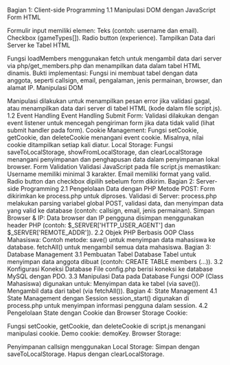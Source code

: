 Bagian 1: Client-side Programming
1.1 Manipulasi DOM dengan JavaScript
Form HTML

Formulir input memiliki elemen:
Teks (contoh: username dan email).
Checkbox (gameTypes[]).
Radio button (experience).
Tampilkan Data dari Server ke Tabel HTML

Fungsi loadMembers menggunakan fetch untuk mengambil data dari server via php/get_members.php dan menampilkan data dalam tabel HTML dinamis.
Bukti implementasi: Fungsi ini membuat tabel dengan data anggota, seperti callsign, email, pengalaman, jenis permainan, browser, dan alamat IP.
Manipulasi DOM

Manipulasi dilakukan untuk menampilkan pesan error jika validasi gagal, atau menampilkan data dari server di tabel HTML (kode dalam file script.js).
1.2 Event Handling
Event Handling
Submit Form: Validasi dilakukan dengan event listener untuk mencegah pengiriman form jika data tidak valid (lihat submit handler pada form).
Cookie Management: Fungsi setCookie, getCookie, dan deleteCookie menangani event cookie. Misalnya, nilai cookie ditampilkan setiap kali diatur.
Local Storage: Fungsi saveToLocalStorage, showFromLocalStorage, dan clearLocalStorage menangani penyimpanan dan penghapusan data dalam penyimpanan lokal browser.
Form Validation
Validasi JavaScript pada file script.js memastikan:
Username memiliki minimal 3 karakter.
Email memiliki format yang valid.
Radio button dan checkbox dipilih sebelum form dikirim.
Bagian 2: Server-side Programming
2.1 Pengelolaan Data dengan PHP
Metode POST: Form dikirimkan ke process.php untuk diproses.
Validasi di Server:
process.php melakukan parsing variabel global POST, validasi data, dan menyimpan data yang valid ke database (contoh: callsign, email, jenis permainan).
Simpan Browser & IP:
Data browser dan IP pengguna disimpan menggunakan header PHP (contoh: $_SERVER['HTTP_USER_AGENT'] dan $_SERVER['REMOTE_ADDR']).
2.2 Objek PHP Berbasis OOP
Class Mahasiswa:
Contoh metode:
save() untuk menyimpan data mahasiswa ke database.
fetchAll() untuk mengambil semua data mahasiswa.
Bagian 3: Database Management
3.1 Pembuatan Tabel Database
Tabel untuk menyimpan data anggota dibuat (contoh: CREATE TABLE members (...)).
3.2 Konfigurasi Koneksi Database
File config.php berisi koneksi ke database MySQL dengan PDO.
3.3 Manipulasi Data pada Database
Fungsi OOP (Class Mahasiswa) digunakan untuk:
Menyimpan data ke tabel (via save()).
Mengambil data dari tabel (via fetchAll()).
Bagian 4: State Management
4.1 State Management dengan Session
session_start() digunakan di process.php untuk menyimpan informasi pengguna dalam session.
4.2 Pengelolaan State dengan Cookie dan Browser Storage
Cookie:

Fungsi setCookie, getCookie, dan deleteCookie di script.js menangani manipulasi cookie.
Demo cookie: demoKey.
Browser Storage:

Penyimpanan callsign menggunakan Local Storage:
Simpan dengan saveToLocalStorage.
Hapus dengan clearLocalStorage.
